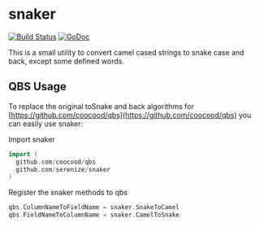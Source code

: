 # snaker

[![Build Status](https://travis-ci.org/serenize/snaker.svg?branch=master)](https://travis-ci.org/serenize/snaker)
[![GoDoc](https://godoc.org/github.com/serenize/snaker?status.svg)](https://godoc.org/github.com/serenize/snaker)

This is a small utility to convert camel cased strings to snake case and back, except some defined words.

## QBS Usage

To replace the original toSnake and back algorithms for [https://github.com/coocood/qbs](https://github.com/coocood/qbs)
you can easily use snaker:

Import snaker
```go
import (
  github.com/coocood/qbs
  github.com/serenize/snaker
)
```

Register the snaker methods to qbs
```go
qbs.ColumnNameToFieldName = snaker.SnakeToCamel
qbs.FieldNameToColumnName = snaker.CamelToSnake
```
